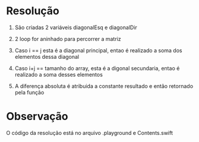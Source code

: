 # Resolução
1) São criadas 2 variáveis diagonalEsq e diagonalDir

2) 2 loop for aninhado para percorrer a matriz

3) Caso i == j esta é a diagonal principal, entao é realizado a soma dos elementos dessa diagonal

4) Caso i+j == tamanho do array, esta é a digonal secundaria, entao é realizado a soma desses elementos

5) A diferença absoluta é atribuida a constante resultado e então retornado pela função

#  Observação
O código da resolução está no arquivo .playground e Contents.swift

